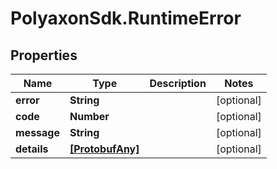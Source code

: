 # PolyaxonSdk.RuntimeError

## Properties

Name | Type | Description | Notes
------------ | ------------- | ------------- | -------------
**error** | **String** |  | [optional] 
**code** | **Number** |  | [optional] 
**message** | **String** |  | [optional] 
**details** | [**[ProtobufAny]**](ProtobufAny.md) |  | [optional] 


